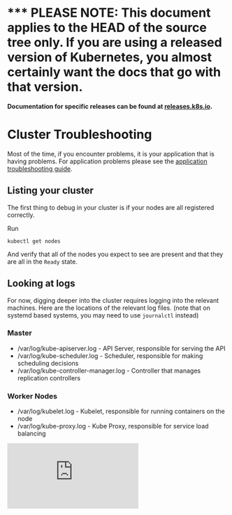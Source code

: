<!-- BEGIN MUNGE: UNVERSIONED_WARNING -->

<!-- BEGIN STRIP_FOR_RELEASE -->

<h1>*** PLEASE NOTE: This document applies to the HEAD of the source
tree only. If you are using a released version of Kubernetes, you almost
certainly want the docs that go with that version.</h1>

<strong>Documentation for specific releases can be found at
[releases.k8s.io](http://releases.k8s.io).</strong>

<!-- END STRIP_FOR_RELEASE -->

<!-- END MUNGE: UNVERSIONED_WARNING -->
# Cluster Troubleshooting
Most of the time, if you encounter problems, it is your application that is having problems.  For application
problems please see the [application troubleshooting guide](application-troubleshooting.md).

## Listing your cluster
The first thing to debug in your cluster is if your nodes are all registered correctly.

Run
```
kubectl get nodes
```

And verify that all of the nodes you expect to see are present and that they are all in the ```Ready``` state.

## Looking at logs
For now, digging deeper into the cluster requires logging into the relevant machines.  Here are the locations
of the relevant log files.  (note that on systemd based systems, you may need to use ```journalctl``` instead)

### Master
   * /var/log/kube-apiserver.log - API Server, responsible for serving the API
   * /var/log/kube-scheduler.log - Scheduler, responsible for making scheduling decisions
   * /var/log/kube-controller-manager.log - Controller that manages replication controllers

### Worker Nodes
   * /var/log/kubelet.log - Kubelet, responsible for running containers on the node
   * /var/log/kube-proxy.log - Kube Proxy, responsible for service load balancing


<!-- BEGIN MUNGE: GENERATED_ANALYTICS -->
[![Analytics](https://kubernetes-site.appspot.com/UA-36037335-10/GitHub/docs/cluster-troubleshooting.md?pixel)]()
<!-- END MUNGE: GENERATED_ANALYTICS -->
